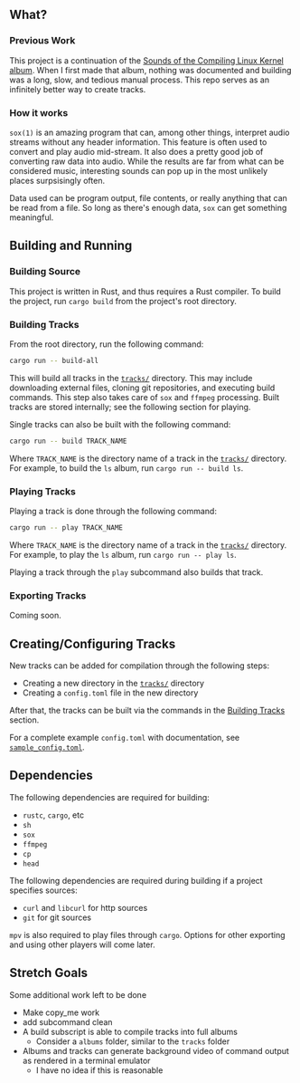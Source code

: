 ## What?
### Previous Work
This project is a continuation of the [Sounds of the Compiling Linux Kernel album](https://www.youtube.com/watch?v=4yMVkQRhiiQ).
When I first made that album, nothing was documented and building was a long, slow, and tedious manual process.
This repo serves as an infinitely better way to create tracks.
### How it works
`sox(1)` is an amazing program that can, among other things, interpret audio streams
without any header information. This feature is often used to convert and play audio
mid-stream. It also does a pretty good job of converting raw data into audio. While
the results are far from what can be considered music, interesting sounds can pop up
in the most unlikely places surpsisingly often.

Data used can be program output, file contents, or really anything that can be read from
a file. So long as there's enough data, `sox` can get something meaningful.

## Building and Running

### Building Source
This project is written in Rust, and thus requires a Rust compiler. To build the project,
run `cargo build` from the project's root directory.

### Building Tracks
From the root directory, run the following command:
```sh
cargo run -- build-all
```
This will build all tracks in the [`tracks/`](tracks) directory. This may include downloading
external files, cloning git repositories, and executing build commands. This step also takes
care of `sox` and `ffmpeg` processing. Built tracks are stored internally; see the following
section for playing.

Single tracks can also be built with the following command:
```sh
cargo run -- build TRACK_NAME
```
Where `TRACK_NAME` is the directory name of a track in the [`tracks/`](tracks) directory.
For example, to build the `ls` album, run `cargo run -- build ls`.

### Playing Tracks
Playing a track is done through the following command:
```sh
cargo run -- play TRACK_NAME
```
Where `TRACK_NAME` is the directory name of a track in the [`tracks/`](tracks) directory.
For example, to play the `ls` album, run `cargo run -- play ls`.

Playing a track through the `play` subcommand also builds that track.

### Exporting Tracks
Coming soon.

## Creating/Configuring Tracks
New tracks can be added for compilation through the following steps:  
- Creating a new directory in the [`tracks/`](tracks) directory
- Creating a `config.toml` file in the new directory

After that, the tracks can be built via the commands in the
[Building Tracks](#building-tracks) section.

For a complete example `config.toml` with documentation, see
[`sample_config.toml`](sample_config.toml).

## Dependencies
The following dependencies are required for building:  
- `rustc`, `cargo`, etc
- `sh`
- `sox`
- `ffmpeg`
- `cp`
- `head`

The following dependencies are required during building if a project specifies sources:  
- `curl` and `libcurl` for http sources
- `git` for git sources

`mpv` is also required to play files through `cargo`. Options for other exporting and
using other players will come later.

## Stretch Goals
Some additional work left to be done
- Make copy_me work
- add subcommand clean
- A build subscript is able to compile tracks into full albums
  - Consider a `albums` folder, similar to the `tracks` folder
- Albums and tracks can generate background video of command output as rendered in a terminal emulator
  - I have no idea if this is reasonable
